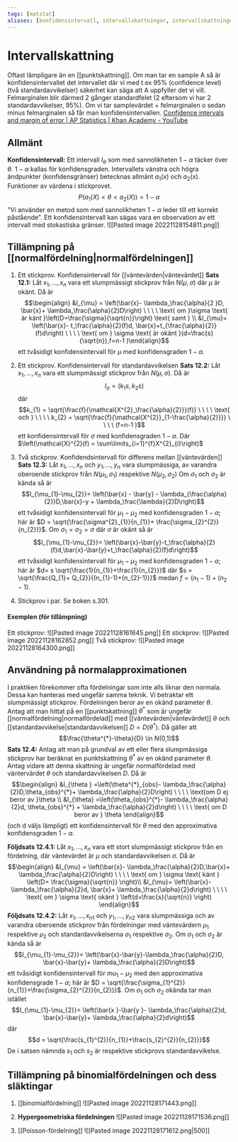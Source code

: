 ```yaml
---
tags: [matstat]
aliases: [konfidensintervall, intervallskattningar, intervallskattningen]
---
```

# Intervallskattning
Oftast lämpligare än en [[punktskattning]].
Om man tar en sample A så är konfidensintervallet det intervallet där vi med t.ex 95% (confidence level) (två standardavvikelser) säkerhet kan säga att A uppfyller det vi vill. Felmarginalen blir därmed 2 gånger standardfelet (2 eftersom vi har 2 standardavvikelser, 95%). Om vi tar samplevärdet + felmarginalen o sedan minus felmarginalen så får man konfidensintervallen.
[Confidence intervals and margin of error | AP Statistics | Khan Academy - YouTube](https://www.youtube.com/watch?v=hlM7zdf7zwU&ab_channel=KhanAcademy)

## Allmänt
**Konfidensintervall:** Ett intervall $I_\theta$ som med sannolikheten $1-\alpha$ täcker över $\theta$. $1 - \alpha$ kallas för konfidensgraden. Intervallets vänstra och högra ändpunkter (konfidensgränser) betecknas allmänt $a_{1}(x)$ och $a_{2}(x)$. Funktioner av värdena i stickprovet. $$P(a_{1}(X) < \theta < a_{2}(X)) = 1- \alpha$$
"Vi använder en metod som med sannolikheten $1- \alpha$ leder till ett korrekt påstående".
Ett konfidensintervall kan sägas vara en observation av ett intervall med stokastiska gränser. 
	![[Pasted image 20221128154811.png]]

## Tillämpning på [[normalfördelning|normalfördelningen]]

1) Ett stickprov. Konfidensintervall för [[väntevärden|väntevärdet]]
**Sats 12.1:** Låt $x_{1},...,x_{n}$ vara ett slumpmässigt stickprov från N($\mu,\sigma$) där $\mu$ är okänt. Då är $$\begin{align} &I_{\mu} = \left(\bar{x}- \lambda_\frac{\alpha}{2 }D, \bar{x}+ \lambda_\frac{\alpha}{2}D\right) \ \ \ \ \text{ om }\sigma \text{ är känt }\left(D=\frac{\sigma}{\sqrt{n}}\right) \text{ samt } \\ &I_{\mu}= \left(\bar{x}- t_\frac{\alpha}{2}(f)d, \bar{x}+t_{\frac{\alpha}{2}}(f)d\right) \ \ \ \ \text{ om } \sigma \text{ är okänt }(d=\frac{s}{\sqrt{n}},f=n-1 )\end{align}$$ett tvåsidigt konfidensintervall för $\mu$ med konfidensgraden $1- \alpha$.

2) Ett stickprov. Konfidensintervall för standardavvikelsen
**Sats 12.2:** Låt $x_{1},...,x_{n}$ vara ett slumpmässigt stickprov från $N(\mu, \sigma)$. Då är $$I_{\sigma}= (k_{1}s, k_{2}s)$$där $$k_{1} = \sqrt{\frac{f}{\mathcal{X^{2}_\frac{\alpha}{2}}}(f)} \ \ \ \ \text{ och } \ \ \ \ k_{2} = \sqrt{\frac{f}{\mathcal{X^{2}}_{1-\frac{\alpha}{2}}}} \ \ \ \ (f=n-1 )$$ett konfidensintervall för $\sigma$ med konfidensgraden $1-\alpha$.
Där $\left(\mathcal{X}^{2}(f) = \sum\limits_{i=1}^{f}X^{2}_{i}\right)$ 

3) Två stickprov. Konfidendsintervall för differens mellan [[väntevärden]]
**Sats 12.3:** Låt $x_{1},...,x_{n}$ och $y_{1},...,y_{n}$ vara slumpmässiga, av varandra oberoende stickprov från $N(\mu_{1},\sigma_{1})$ respektive $N(\mu_{2}, \sigma_{2})$
Om $\sigma_{1}$ och $\sigma_{2}$ är kända så är $$I_{\mu_{1}-\mu_{2}}= \left(\bar{x} - \bar{y} - \lambda_{\frac{\alpha}{2}}D,\bar{x}-y + \lambda_\frac{\lambda}{2}D\right)$$ett tvåsidigt konfidensintervall för $\mu_{1}- \mu_{2}$ med konfidensgraden $1-\alpha$; här är $D = \sqrt{\frac{\sigma^{2}_{1}}{n_{1}}+ \frac{\sigma_{2}^{2}}{n_{2}}}$. 
Om $\sigma_{1}= \sigma_{2} = \sigma$ där $\sigma$ är okänt så är $$I_{\mu_{1}-\mu_{2}}= \left(\bar{x}-\bar{y}-t_\frac{\alpha}{2}(f)d,\bar{x}-\bar{y}+t_\frac{\alpha}{2}(f)d\right)$$ett tvåsidigt konfidensintervall för $\mu_{1} - \mu_{2}$ med konfidensgraden $1- \alpha$; här är $d= s \sqrt{\frac{1}{n_{1}}+\frac{1}{n_{2}}}$ där $s = \sqrt{\frac{Q_{1}+ Q_{2}}{(n_{1}-1)+(n_{2}-1)}}$ medan $f=(n_{1}-1)+(n_{2}-1)$.

4) Stickprov i par.
Se boken s.301.


#### Exemplen (för tillämpning)
Ett stickprov:
![[Pasted image 20221128161645.png]]
Ett stickprov:
![[Pasted image 20221128162852.png]]
Två stickprov:
![[Pasted image 20221128164300.png]]

## Användning på normalapproximationen
I praktiken förekommer ofta fördelningar som inte alls liknar den normala. Dessa kan hanteras med ungefär samma teknik. 
Vi betraktar ett slumpmässigt stickprov. Fördelningen beror av en okänd parameter $\theta$. Antag att man hittat på en [[punktskattning]] $\theta^{*}$ som är ungefär [[normalfördelning|normalfördelad]] med [[väntevärden|väntevärdet]] $\theta$ och [[standardavvikelse|standardavvikelsen]] $D=D(\theta^{*})$. Då gäller att $$\frac{\theta^{*}-\theta}{D} \in N(0,1)$$
**Sats 12.4:** Antag att man på grundval av ett eller flera slumpmässiga stickprov har beräknat en punktskattning $\theta^{*}$ av en okänd parameter $\theta$. Antag vidare att denna skattning är ungefär normalfördelad med väntervärdet $\theta$ och standardavvikelsen $D$. Då är $$\begin{align} &I_{\theta } =\left(\theta^{*}_{obs}- \lambda_\frac{\alpha}{2}D,\theta_{obs}^{*}+ \lambda_\frac{\alpha}{2}D\right) \ \ \ \ \text{om D ej beror av }\theta \\ &I_{\theta} =\left(\theta_{obs}^{*}- \lambda_\frac{\alpha}{2}d, \theta_{obs}^{*} + \lambda_\frac{\alpha}{2}d\right) \ \ \ \ \text{ om D beror av } \theta \end{align}$$(och d väljs lämpligt) ett konfidensintervall för $\theta$ med den approximativa konfidensgraden $1- \alpha$.

**Följdsats 12.4.1:** Låt $x_{1},...,x_{n}$ vara ett stort slumpmässigt stickprov från en fördelning, där väntevärdet är $\mu$ och standardavvikelsen $\sigma$. Då är $$\begin{align} &I_{\mu} = \left(\bar{x}- \lambda_\frac{\alpha}{2}D,\bar{x}+ \lambda_\frac{\alpha}{2}D\right) \ \ \ \ \text{ om } \sigma \text{ känt } \left(D= \frac{\sigma}{\sqrt{n}} \right)\\ &I_{\mu}= \left(\bar{x}-\lambda_\frac{\alpha}{2}d, \bar{x}+ \lambda_\frac{\alpha}{2}d\right) \ \ \ \ \text{ om  } \sigma 
\text{ okänt } \left(d=\frac{s}{\sqrt{n}} \right) \end{align}$$
**Följdsats 12.4.2:** Låt $x_{1},...,x_{n1}$  och $y_{1},...,y_{n2}$ vara slumpmässiga och av varandra oberoende stickprov från fördelningar med väntevärdern $\mu_{1}$ respektive $\mu_{2}$ och standardavvikelserna $\sigma_{1}$ respektive $\sigma_{2}$.
Om $\sigma_{1}$ och $\sigma_{2}$ är kända så är $$I_{\mu_{1}-\mu_{2}}= \left(\bar{x}-\bar{y}-\lambda_\frac{\alpha}{2}D, \bar{x}-\bar{y}+ \lambda_\frac{\alpha}{2}D\right)$$ett tvåsidigt konfidensintervall för $mu_{1} - \mu_2$ med den approximativa konfidensgrade $1- \alpha$; här är $D = \sqrt{\frac{\sigma_{1}^{2}}{n_{1}}+\frac{\sigma_{2}^{2}}{n_{2}}}$.
Om $\sigma_{1}$ och $\sigma_{2}$ okända tar man istället $$I_{\mu_{1}-\mu_{2}}= \left(\bar{x }-\bar{y }- \lambda_\frac{\alpha}{2}d, \bar{x}-\bar{y}+ \lambda_\frac{\alpha}{2}d\right)$$där $$d = \sqrt{\frac{s_{1}^{2}}{n_{1}}+\frac{s_{2}^{2}}{n_{2}}}$$
De i satsen nämnda $s_{1}$ och $s_{2}$ är respektive stickprovs standardavvikelse. 

## Tillämpning på binomialfördelningen och dess släktingar

1) [[binomialfördelning]]
![[Pasted image 20221128171443.png]]

2) **Hypergeometriska fördelningen**
![[Pasted image 20221128171536.png]]

3) [[Poisson-fördelning]]
![[Pasted image 20221128171612.png|500]]